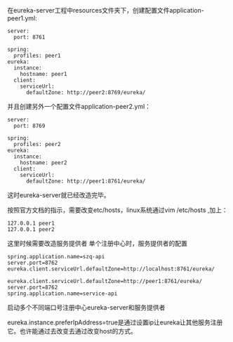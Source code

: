 在eureka-server工程中resources文件夹下，创建配置文件application-peer1.yml:

```
server:
  port: 8761

spring:
  profiles: peer1
eureka:
  instance:
    hostname: peer1
  client:
    serviceUrl:
      defaultZone: http://peer2:8769/eureka/
```
并且创建另外一个配置文件application-peer2.yml：

```
server:
  port: 8769

spring:
  profiles: peer2
eureka:
  instance:
    hostname: peer2
  client:
    serviceUrl:
      defaultZone: http://peer1:8761/eureka/
```
这时eureka-server就已经改造完毕。

按照官方文档的指示，需要改变etc/hosts，linux系统通过vim /etc/hosts ,加上：

```
127.0.0.1 peer1
127.0.0.1 peer2
```
 这里时候需要改造服务提供者
单个注册中心时，服务提供者的配置
```
spring.application.name=szq-api
server.port=8762
eureka.client.serviceUrl.defaultZone=http://localhost:8761/eureka/ 
```

```
eureka.client.serviceUrl.defaultZone=http://peer1:8761/eureka/
server.port=8762
spring.application.name=service-api
```

启动多个不同端口号注册中心eureka-server和服务提供者

eureka.instance.preferIpAddress=true是通过设置ip让eureka让其他服务注册它。也许能通过去改变去通过改变host的方式。

